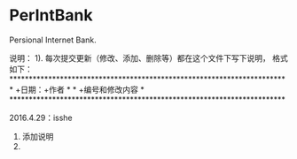 # PerIntBank
Persional Internet Bank.

说明：
      1). 每次提交更新（修改、添加、删除等）都在这个文件下写下说明， 格式如下：
      ***********************************************************************
      *    +日期：+作者                                                     *
      *    +编号和修改内容                                                  *
      ***********************************************************************
      
2016.4.29：isshe
1. 添加说明
2. 


      
